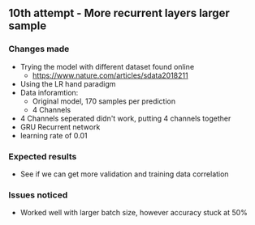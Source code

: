 
## 10th attempt - More recurrent layers larger sample

### Changes made
- Trying the model with different dataset found online
    - https://www.nature.com/articles/sdata2018211
- Using the LR hand paradigm
- Data inforamtion:
    - Original model, 170 samples per prediction
    - 4 Channels
- 4 Channels seperated didn't work, putting 4 channels together
- GRU Recurrent network
- learning rate of 0.01

### Expected results
- See if we can get more validation and training data correlation

### Issues noticed
- Worked well with larger batch size, however accuracy stuck at 50%
 
